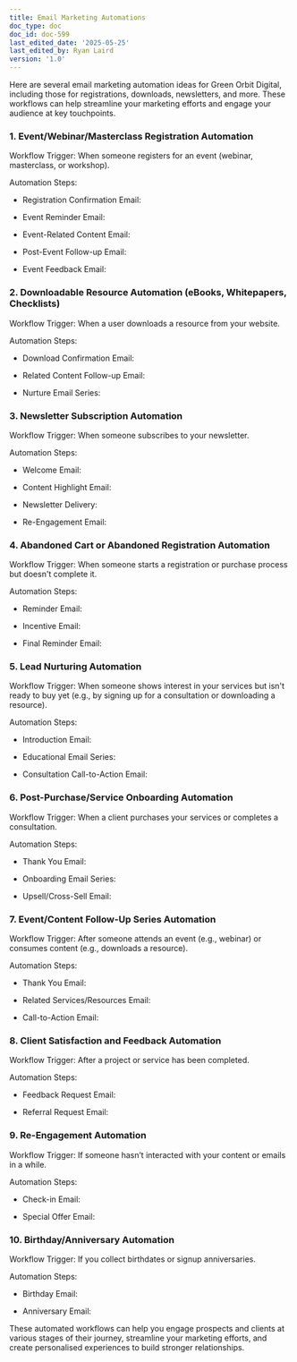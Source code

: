 ```yaml
---
title: Email Marketing Automations
doc_type: doc
doc_id: doc-599
last_edited_date: '2025-05-25'
last_edited_by: Ryan Laird
version: '1.0'
---
```


Here are several email marketing automation ideas for Green Orbit Digital, including those for registrations, downloads, newsletters, and more. These workflows can help streamline your marketing efforts and engage your audience at key touchpoints.

### 1. Event/Webinar/Masterclass Registration Automation

Workflow Trigger: When someone registers for an event (webinar, masterclass, or workshop).

Automation Steps:

- Registration Confirmation Email:

- Event Reminder Email:

- Event-Related Content Email:

- Post-Event Follow-up Email:

- Event Feedback Email:

<!-- Unsupported block type: divider -->

### 2. Downloadable Resource Automation (eBooks, Whitepapers, Checklists)

Workflow Trigger: When a user downloads a resource from your website.

Automation Steps:

- Download Confirmation Email:

- Related Content Follow-up Email:

- Nurture Email Series:

<!-- Unsupported block type: divider -->

### 3. Newsletter Subscription Automation

Workflow Trigger: When someone subscribes to your newsletter.

Automation Steps:

- Welcome Email:

- Content Highlight Email:

- Newsletter Delivery:

- Re-Engagement Email:

<!-- Unsupported block type: divider -->

### 4. Abandoned Cart or Abandoned Registration Automation

Workflow Trigger: When someone starts a registration or purchase process but doesn't complete it.

Automation Steps:

- Reminder Email:

- Incentive Email:

- Final Reminder Email:

<!-- Unsupported block type: divider -->

### 5. Lead Nurturing Automation

Workflow Trigger: When someone shows interest in your services but isn't ready to buy yet (e.g., by signing up for a consultation or downloading a resource).

Automation Steps:

- Introduction Email:

- Educational Email Series:

- Consultation Call-to-Action Email:

<!-- Unsupported block type: divider -->

### 6. Post-Purchase/Service Onboarding Automation

Workflow Trigger: When a client purchases your services or completes a consultation.

Automation Steps:

- Thank You Email:

- Onboarding Email Series:

- Upsell/Cross-Sell Email:

<!-- Unsupported block type: divider -->

### 7. Event/Content Follow-Up Series Automation

Workflow Trigger: After someone attends an event (e.g., webinar) or consumes content (e.g., downloads a resource).

Automation Steps:

- Thank You Email:

- Related Services/Resources Email:

- Call-to-Action Email:

<!-- Unsupported block type: divider -->

### 8. Client Satisfaction and Feedback Automation

Workflow Trigger: After a project or service has been completed.

Automation Steps:

- Feedback Request Email:

- Referral Request Email:

<!-- Unsupported block type: divider -->

### 9. Re-Engagement Automation

Workflow Trigger: If someone hasn’t interacted with your content or emails in a while.

Automation Steps:

- Check-in Email:

- Special Offer Email:

<!-- Unsupported block type: divider -->

### 10. Birthday/Anniversary Automation

Workflow Trigger: If you collect birthdates or signup anniversaries.

Automation Steps:

- Birthday Email:

- Anniversary Email:

<!-- Unsupported block type: divider -->

These automated workflows can help you engage prospects and clients at various stages of their journey, streamline your marketing efforts, and create personalised experiences to build stronger relationships.
